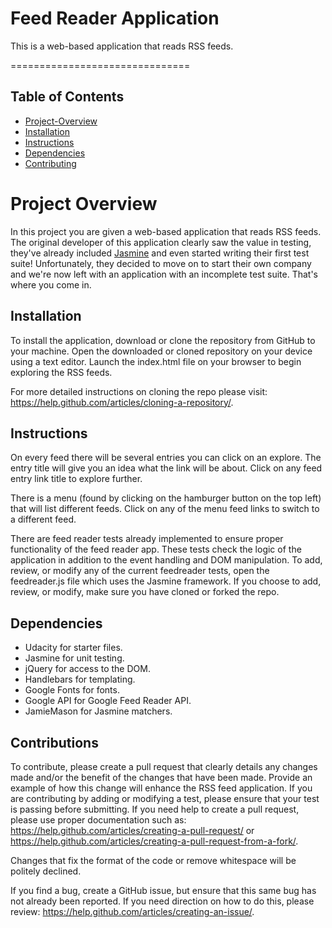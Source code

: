 # Feed Reader Application

This is a web-based application that reads RSS feeds.

===============================

## Table of Contents

* [Project-Overview](#project-overview)
* [Installation](#installation)
* [Instructions](#instructions)
* [Dependencies](#dependencies)
* [Contributing](#contributing)

# Project Overview

In this project you are given a web-based application that reads RSS feeds. The original developer of this application clearly saw the value in testing, they've already included [Jasmine](http://jasmine.github.io/) and even started writing their first test suite! Unfortunately, they decided to move on to start their own company and we're now left with an application with an incomplete test suite. That's where you come in.

## Installation

To install the application, download or clone the repository from GitHub to your machine. Open the downloaded or cloned repository on your device using a text editor. Launch the index.html file on your browser to begin exploring the RSS feeds.

For more detailed instructions on cloning the repo please visit: https://help.github.com/articles/cloning-a-repository/.

## Instructions

On every feed there will be several entries you can click on an explore. The entry title will give you an idea what the link will be about. Click on any feed entry link title to explore further.

There is a menu (found by clicking on the hamburger button on the top left) that will list different feeds. Click on any of the menu feed links to switch to a different feed.

There are feed reader tests already implemented to ensure proper functionality of the feed reader app. These tests check the logic of the application in addition to the event handling and DOM manipulation. To add, review, or modify any of the current feedreader tests, open the feedreader.js file which uses the Jasmine framework. If you choose to add, review, or modify, make sure you have cloned or forked the repo.

## Dependencies

* Udacity for starter files.
* Jasmine for unit testing.
* jQuery for access to the DOM.
* Handlebars for templating.
* Google Fonts for fonts.
* Google API for Google Feed Reader API.
* JamieMason for Jasmine matchers.

## Contributions

To contribute, please create a pull request that clearly details any changes made and/or the benefit of the changes that have been made. Provide an example of how this change will enhance the RSS feed application. If you are contributing by adding or modifying a test, please ensure that your test is passing before submitting. If you need help to create a pull request, please use proper documentation such as: https://help.github.com/articles/creating-a-pull-request/ or https://help.github.com/articles/creating-a-pull-request-from-a-fork/.

Changes that fix the format of the code or remove whitespace will be politely declined.

If you find a bug, create a GitHub issue, but ensure that this same bug has not already been reported. If you need direction on how to do this, please review: https://help.github.com/articles/creating-an-issue/.
